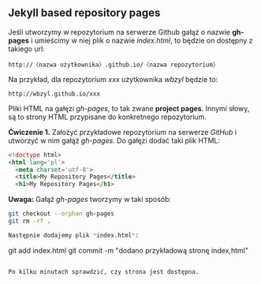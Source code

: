 ## Jekyll based repository pages

Jeśli utworzymy w repozytorium na serwerze Github gałąź o nazwie
**gh-pages** i umieścimy w niej plik o nazwie *index.html*, to będzie
on dostępny z takiego url:

    http://〈nazwa użytkownika〉.github.io/〈nazwa repozytorium〉

Na przykład, dla repozytorium *xxx* użytkownika *wbzyl*
będzie to:

    http://wbzyl.github.io/xxx

Pliki HTML na gałęzi *gh-pages*, to tak zwane **project pages**.
Innymi słowy, są to strony HTML przypisane do konkretnego
repozytorium.

**Ćwiczenie 1.** Założyć przykładowe repozytorium
na serwerze *GitHub* i utworzyć w nim gałąź *gh-pages*.
Do gałęzi dodać taki plik HTML:

```html
<!doctype html>
<html lang='pl'>
  <meta charset='utf-8'>
  <title>My Repository Pages</title>
  <h1>My Repository Pages</h1>
```
**Uwaga:** Gałąź *gh-pages* tworzymy w taki sposób:

```sh
git checkout --orphan gh-pages
git rm -rf .

Następnie dodajemy plik *index.html*:

```
git add index.html
git commit -m "dodano przykładową stronę index,html"
```

Po kilku minutach sprawdzić, czy strona jest dostępna.
